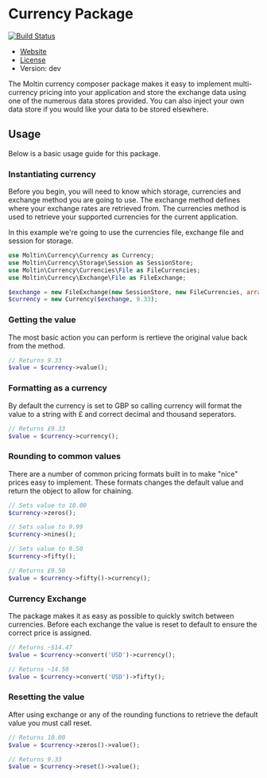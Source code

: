 # Currency Package

[![Build Status](https://secure.travis-ci.org/moltin/currency.png)](http://travis-ci.org/moltin/currency)

* [Website](http://molt.in)
* [License](https://github.com/moltin/currency/master/LICENSE)
* Version: dev

The Moltin currency composer package makes it easy to implement multi-currency pricing into your application and
store the exchange data using one of the numerous data stores provided. You can also inject your own data store if you
would like your data to be stored elsewhere.

## Usage
Below is a basic usage guide for this package.

### Instantiating currency
Before you begin, you will need to know which storage, currencies and exchange method you are going to use. The exchange method
defines where your exchange rates are retrieved from. The currencies method is used to retrieve your supported currencies
for the current application.

In this example we're going to use the currencies file, exchange file and session for storage.

```php
use Moltin\Currency\Currency as Currency;
use Moltin\Currency\Storage\Session as SessionStore;
use Moltin\Currency\Currencies\File as FileCurrencies;
use Moltin\Currency\Exchange\File as FileExchange;

$exchange = new FileExchange(new SessionStore, new FileCurrencies, array('base' => 'GBP'));
$currency = new Currency($exchange, 9.33);
```

### Getting the value
The most basic action you can perform is rertieve the original value back from the method.

```php
// Returns 9.33
$value = $currency->value();
```

### Formatting as a currency
By default the currency is set to GBP so calling currency will format the value to a string with £ and correct
decimal and thousand seperators.

```php
// Returns £9.33
$value = $currency->currency();
```

### Rounding to common values
There are a number of common pricing formats built in to make "nice" prices easy to implement. These
formats changes the default value and return the object to allow for chaining.

```php
// Sets value to 10.00
$currency->zeros();

// Sets value to 9.99
$currency->nines();

// Sets value to 9.50
$currency->fifty();

// Returns £9.50
$value = $currency->fifty()->currency();
```

### Currency Exchange
The package makes it as easy as possible to quickly switch between currencies. Before each exchange the value
is reset to default to ensure the correct price is assigned.

```php
// Returns ~$14.47
$value = $currency->convert('USD')->currency();

// Returns ~14.50
$value = $currency->convert('USD')->fifty();
```

### Resetting the value
After using exchange or any of the rounding functions to retrieve the default value you must call reset.

```php
// Returns 10.00
$value = $currency->zeros()->value();

// Returns 9.33
$value = $currency->reset()->value();
```